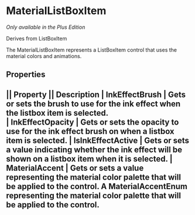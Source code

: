 # MaterialListBoxItem
_Only available in the Plus Edition_

Derives from ListBoxItem

The MaterialListBoxItem represents a ListBoxItem control that uses the material colors and animations.

## Properties
|| Property || Description
| InkEffectBrush | Gets or sets the brush to use for the ink effect when the listbox item is selected.  
| InkEffectOpacity | Gets or sets the opacity to use for the ink effect brush on when a listbox item is selected.
| IsInkEffectActive | Gets or sets a value indicating whether the ink effect will be shown on a listbox item when it is selected. 
| MaterialAccent | Gets or sets a value representing the material color palette that will be applied to the control. A MaterialAccentEnum representing the material color palette that will be applied to the control.  
---